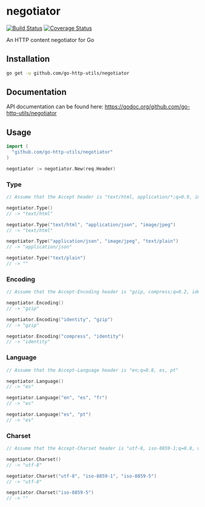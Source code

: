 # negotiator
[![Build Status](https://travis-ci.org/go-http-utils/negotiator.svg?branch=master)](https://travis-ci.org/go-http-utils/negotiator)
[![Coverage Status](https://coveralls.io/repos/github/go-http-utils/negotiator/badge.svg?branch=master)](https://coveralls.io/github/go-http-utils/negotiator?branch=master)

An HTTP content negotiator for Go

## Installation

```sh
go get -u github.com/go-http-utils/negotiator
```

## Documentation

API documentation can be found here: https://godoc.org/github.com/go-http-utils/negotiator

## Usage

```go
import (
  "github.com/go-http-utils/negotiator"
)

negotiator := negotiator.New(req.Header)
```

### Type

```go
// Assume that the Accept header is "text/html, application/*;q=0.9, image/jpeg;q=0.8"

negotiator.Type()
// -> "text/html"

negotiator.Type("text/html", "application/json", "image/jpeg")
// -> "text/html"

negotiator.Type("application/json", "image/jpeg", "text/plain")
// -> "application/json"

negotiator.Type("text/plain")
// -> ""
```

### Encoding

```go
// Assume that the Accept-Encoding header is "gzip, compress;q=0.2, identity;q=0.5"

negotiator.Encoding()
// -> "gzip"

negotiator.Encoding("identity", "gzip")
// -> "gzip"

negotiator.Encoding("compress", "identity")
// -> "identity"
```

### Language

```go
// Assume that the Accept-Language header is "en;q=0.8, es, pt"

negotiator.Language()
// -> "es"

negotiator.Language("en", "es", "fr")
// -> "es"

negotiator.Language("es", "pt")
// -> "es"
```

### Charset

```go
// Assume that the Accept-Charset header is "utf-8, iso-8859-1;q=0.8, utf-7;q=0.2"

negotiator.Charset()
// -> "utf-8"

negotiator.Charset("utf-8", "iso-8859-1", "iso-8859-5")
// -> "utf-8"

negotiator.Charset("iso-8859-5")
// -> ""
```
